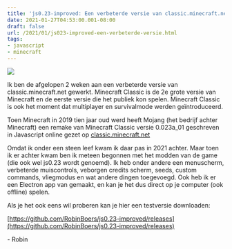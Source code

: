 ```yaml
---
title: 'js0.23-improved: Een verbeterde versie van classic.minecraft.net'
date: 2021-01-27T04:53:00.001-08:00
draft: false
url: /2021/01/js023-improved-een-verbeterde-versie.html
tags:
- javascript
- minecraft
---
```


[![](https://1.bp.blogspot.com/-0SoXwRgbr10/YA1hM_ym-pI/AAAAAAAAKFw/OaMwhSIuze82Q7oMDnYF34K8Tp2mhaTmQCLcBGAsYHQ/s0/icon.png)](https://1.bp.blogspot.com/-0SoXwRgbr10/YA1hM_ym-pI/AAAAAAAAKFw/OaMwhSIuze82Q7oMDnYF34K8Tp2mhaTmQCLcBGAsYHQ/s150/icon.png)

Ik ben de afgelopen 2 weken aan een verbeterde versie van classic.minecraft.net gewerkt. Minecraft Classic is de 2e grote versie van Minecraft en de eerste versie die het publiek kon spelen. Minecraft Classic is ook het moment dat multiplayer en survivalmode werden geïntroduceerd.

Toen Minecraft in 2019 tien jaar oud werd heeft Mojang (het bedrijf achter Minecraft) een remake van Minecraft Classic versie 0.023a\_01 geschreven in Javascript online gezet op [classic.minecraft.net](http://classic.minecraft.net)  

Omdat ik onder een steen leef kwam ik daar pas in 2021 achter. Maar toen ik er achter kwam ben ik meteen begonnen met het modden van de game (die ook wel js0.23 wordt genoemd). Ik heb onder andere een menuscherm, verbeterde muiscontrols, veborgen credits scherm, seeds, custom commands, vliegmodus en wat andere dingen toegevoegd. Ook heb ik er een Electron app van gemaakt, en kan je het dus direct op je computer (ook offline) spelen.

Als je het ook eens wil proberen kan je hier een testversie downloaden:

[https://github.com/RobinBoers/js0.23-improved/releases](https://github.com/RobinBoers/js0.23-improved/releases)  

\- Robin
